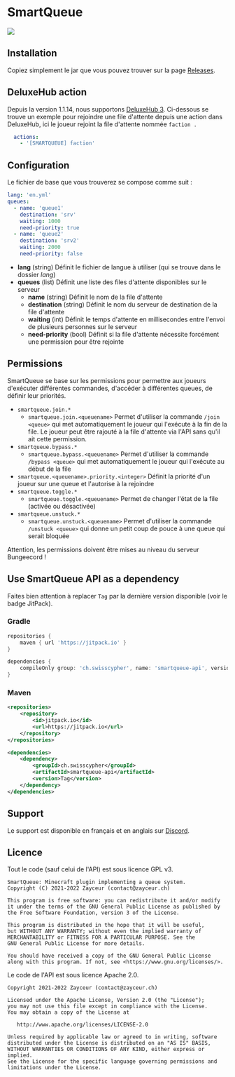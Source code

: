# SmartQueue
[![](https://jitpack.io/v/ch.swisscypher/smartqueue-api.svg)](https://jitpack.io/#ch.swisscypher/smartqueue-api)

## Installation

Copiez simplement le jar que vous pouvez trouver sur la page [Releases](https://github.com/Swisscypher/smartqueue/releases). 

## DeluxeHub action

Depuis la version 1.1.14, nous supportons [DeluxeHub 3](https://www.spigotmc.org/resources/deluxehub-3-professional-hub-management.49425/).
Ci-dessous se trouve un exemple pour rejoindre une file d'attente depuis une action dans DeluxeHub, ici le joueur rejoint la file d'attente nommée `faction .`

```yaml
  actions:
    - '[SMARTQUEUE] faction'
```

## Configuration

Le fichier de base que vous trouverez se compose comme suit :
```yml
lang: 'en.yml'
queues:
  - name: 'queue1'
    destination: 'srv'
    waiting: 1000
    need-priority: true
  - name: 'queue2'
    destination: 'srv2'
    waiting: 2000
    need-priority: false
```

* **lang** (string) Définit le fichier de langue à utiliser (qui se trouve dans le dossier _lang_)
* **queues** (list) Définit une liste des files d'attente disponibles sur le serveur
  * **name** (string) Définit le nom de la file d'attente
  * **destination** (string) Définit le nom du serveur de destination de la file d'attente
  * **waiting** (int) Définit le temps d'attente en millisecondes entre l'envoi de plusieurs personnes sur le serveur
  * **need-priority** (bool) Définit si la file d'attente nécessite forcément une permission pour être rejointe
## Permissions

SmartQueue se base sur les permissions pour permettre aux joueurs d'exécuter différentes commandes, d'accéder à différentes queues, de définir leur priorités.

* `smartqueue.join.*`
  * `smartqueue.join.<queuename>` Permet d'utiliser la commande `/join <queue>` qui met automatiquement le joueur qui l'exécute à la fin de la file. Le joueur peut être rajouté à la file d'attente via l'API sans qu'il ait cette permission.
* `smartqueue.bypass.*`
  * `smartqueue.bypass.<queuename>` Permet d'utiliser la commande `/bypass <queue>` qui met automatiquement le joueur qui l'exécute au début de la file
* `smartqueue.<queuename>.priority.<integer>` Définit la priorité d'un joueur sur une queue et l'autorise à la rejoindre
* `smartqueue.toggle.*`
  * `smartqueue.toggle.<queuename>` Permet de changer l'état de la file (activée ou désactivée)
* `smartqueue.unstuck.*`
  * `smartqueue.unstuck.<queuename>` Permet d'utiliser la commande `/unstuck <queue>` qui donne un petit coup de pouce à une queue qui serait bloquée

Attention, les permissions doivent être mises au niveau du serveur Bungeecord !
## Use SmartQueue API as a dependency

Faites bien attention à replacer `Tag` par la dernière version disponible (voir le badge JitPack).

### Gradle

```groovy
repositories {
    maven { url 'https://jitpack.io' }
}
```

```groovy
dependencies {
    compileOnly group: 'ch.swisscypher', name: 'smartqueue-api', version: 'Tag'
}
```

### Maven

```xml
<repositories>
    <repository>
        <id>jitpack.io</id>
        <url>https://jitpack.io</url>
    </repository>
</repositories>

<dependencies>
    <dependency>
        <groupId>ch.swisscypher</groupId>
        <artifactId>smartqueue-api</artifactId>
        <version>Tag</version>
    </dependency>
</dependencies>
```

## Support

Le support est disponible en français et en anglais sur [Discord](https://discord.gg/UTr4frTxMS).

## Licence

Tout le code (sauf celui de l'API) est sous licence GPL v3.
```
SmartQueue: Minecraft plugin implementing a queue system.
Copyright (C) 2021-2022 Zayceur (contact@zayceur.ch)

This program is free software: you can redistribute it and/or modify
it under the terms of the GNU General Public License as published by
the Free Software Foundation, version 3 of the License.

This program is distributed in the hope that it will be useful,
but WITHOUT ANY WARRANTY; without even the implied warranty of
MERCHANTABILITY or FITNESS FOR A PARTICULAR PURPOSE. See the
GNU General Public License for more details.

You should have received a copy of the GNU General Public License
along with this program. If not, see <https://www.gnu.org/licenses/>.
```

Le code de l'API est sous licence Apache 2.0.

```
Copyright 2021-2022 Zayceur (contact@zayceur.ch)

Licensed under the Apache License, Version 2.0 (the "License");
you may not use this file except in compliance with the License.
You may obtain a copy of the License at

   http://www.apache.org/licenses/LICENSE-2.0

Unless required by applicable law or agreed to in writing, software
distributed under the License is distributed on an "AS IS" BASIS,
WITHOUT WARRANTIES OR CONDITIONS OF ANY KIND, either express or implied.
See the License for the specific language governing permissions and
limitations under the License.
```